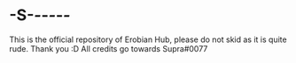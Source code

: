 # -S-_-_-_-_-_-_

This is the official repository of Erobian Hub, please do not skid as it is quite rude. Thank you :D
All credits go towards Supra#0077
